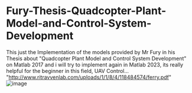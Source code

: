 # Fury-Thesis-Quadcopter-Plant-Model-and-Control-System-Development
This just the Implementation of the models provided by Mr Fury in his Thesis about "Quadcopter Plant Model and Control System Development" on Matlab 2017 and i will try to implement again in Matlab 2023, its really helpful for the beginner in this field, UAV Control...
"http://www.ritravvenlab.com/uploads/1/1/8/4/118484574/ferry.pdf"
![image](https://github.com/faycalon/Fury-Thesis-Quadcopter-Plant-Model-and-Control-System-Development/assets/105249849/75cfa897-56bb-42e6-981c-367b16bb9fb3)
